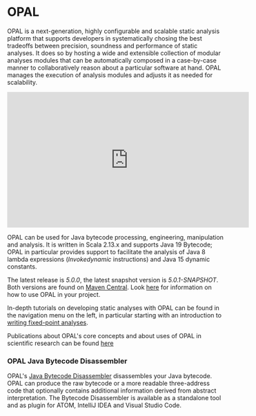 # OPAL

OPAL is a next-generation, highly configurable and scalable static analysis platform that supports developers in systematically chosing the best tradeoffs between precision, soundness and performance of static analyses.
It does so by hosting a wide and extensible collection of modular analyses modules that can be automatically composed in a case-by-case manner to collaboratively reason about a particular software at hand.
OPAL manages the execution of analysis modules and adjusts it as needed for scalability.<center><iframe width="560" height="315" src="https://www.youtube-nocookie.com/embed/-V25yQDXPqg" title="YouTube video player" frameborder="0" allow="accelerometer; autoplay; clipboard-write; encrypted-media; gyroscope; picture-in-picture" allowfullscreen></iframe></center>

OPAL can be used for Java bytecode processing, engineering, manipulation and analysis.
It is written in Scala 2.13.x and supports Java 19 Bytecode; OPAL in particular provides support to facilitate the analysis of Java 8 lambda expressions (*Invokedynamic* instructions) and Java 15 dynamic constants. 

The latest release is *5.0.0*, the latest snapshot version is *5.0.1-SNAPSHOT*.
Both versions are found on [Maven Central](https://search.maven.org/#search%7Cga%7C1%7Cde.opal-project).
Look [here](/UsingOPAL.html) for information on how to use OPAL in your project.

In-depth tutorials on developing static analyses with OPAL can be found in the navigation menu on the left, in particular starting with an introduction to [writing fixed-point analyses](/tutorial/FixedPointAnalyses.html).

Publications about OPAL's core concepts and about uses of OPAL in scientific research can be found [here](/Publications.html)

[comment]: ## "OPAL based Tools"

[comment]: # "### BugPicker"

[comment]: # "Find bugs in your Java project using [BugPicker](tools/bugpicker/index.php)."

### OPAL Java Bytecode Disassembler

OPAL's [Java Bytecode Disassembler](DeveloperTools.html) disassembles your Java bytecode.
OPAL can produce the raw bytecode or a more readable three-address code that optionally contains additional information derived from abstract interpretation.
The Bytecode Disassembler is available as a standalone tool and as plugin for ATOM, IntelliJ IDEA and Visual Studio Code.